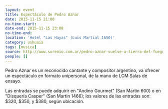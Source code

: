 ```yaml
---
layout: event 
title: Espectáculo de Pedro Aznar
date: 2015-11-15 21:00
no-time-start: 
date-end: 2015-11-15 23:00
no-time-end: 
location: 'Hotel "Las Hayas" (Luis Martial 1650)'
category: ushuaia
tags: [musica]
source: http://www.surenio.com.ar/pedro-aznar-vuelve-a-tierra-del-fuego/
people: []
---
```


Pedro Aznar es un reconocido cantante y compositor argentino, va ofrecer un espectáculo en formato unipersonal, de la mano de LCM Salas de ensayo.

Las entradas se puede adquirir en "Andino Gourmet" (San Martin 600) o en "Disquería Casper" (San Martin 1466); los valores de las entradas son: $320, $350, y $380, según ubicación.
